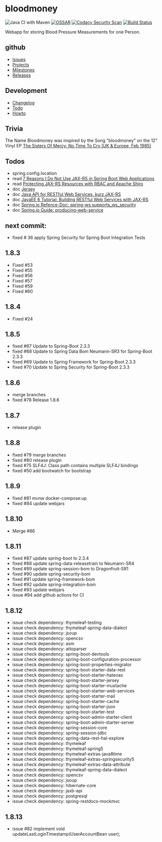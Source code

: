 # bloodmoney

![Java CI with Maven](https://github.com/BloodMoneyApp/bloodmoney/workflows/Java%20CI%20with%20Maven/badge.svg)
[![OSSAR](https://github.com/BloodMoneyApp/bloodmoney/workflows/OSSAR/badge.svg)](https://github.com/BloodMoneyApp/bloodmoney/actions)
[![Codacy Security Scan](https://github.com/BloodMoneyApp/bloodmoney/workflows/Codacy%20Security%20Scan/badge.svg)](https://github.com/BloodMoneyApp/bloodmoney/actions)
[![Build Status](https://travis-ci.com/BloodMoneyApp/bloodmoney.svg?branch=master)](https://travis-ci.com/BloodMoneyApp/bloodmoney)

Webapp for storing Blood Pressure Measurements for one Person.

## github
* [Issues](https://github.com/BloodMoneyApp/bloodmoney/issues)
* [Projects](https://github.com/BloodMoneyApp/bloodmoney/projects)
* [Milestones](https://github.com/BloodMoneyApp/bloodmoney/milestones)
* [Releases](https://github.com/BloodMoneyApp/bloodmoney/releases)

## Development
* [Changelog](src/site/markdown/CHANGELOG.md)
* [Todo](etc/TODO.md)
* [Howto](src/site/markdown/HOWTO.md)

## Trivia
The Name Bloodmoney was inspired by the Song "bloodmoney" on the 12" Vinyl EP 
[The Sisters Of Mercy: No Time To Cry (UK & Europe, Feb 1985)](https://www.discogs.com/The-Sisters-Of-Mercy-No-Time-To-Cry/release/6717124)

## Todos
* spring.config.location
* read [7 Reasons I Do Not Use JAX-RS in Spring Boot Web Applications](https://dzone.com/articles/7-reasons-i-do-not-use-jax-rs-in-spring-boot-web-a)
* read [Protecting JAX-RS Resources with RBAC and Apache Shiro](https://stormpath.com/blog/protecting-jax-rs-resources-rbac-apache-shiro)
* doc [Jersey](https://eclipse-ee4j.github.io/jersey/)
* doc [Java API for RESTful Web Services, kurz JAX-RS](https://en.wikipedia.org/wiki/Java_API_for_RESTful_Web_Services)
* doc [JavaEE 6 Tutorial: Building RESTful Web Services with JAX-RS](https://docs.oracle.com/javaee/6/tutorial/doc/giepu.html)
* doc [Spring.io Refence-Doc: spring-ws supports_ws_security](https://docs.spring.io/spring-ws/docs/3.0.8.RELEASE/reference/#_supports_ws_security)
* doc [Spring.io Guide: producing-web-service](https://spring.io/guides/gs/producing-web-service/)

## next commit:
* fixed # 36 apply Spring Security for Spring Boot Integration Tests

## 1.8.3
* Fixed #53
* Fixed #55
* Fixed #56
* Fixed #57 
* Fixed #59
* Fixed #60

## 1.8.4
* Fixed #24

## 1.8.5
* fixed #67 Update to Spring-Boot 2.3.3 
* fixed #68 Update to Spring Data Bom Neumann-SR3 for Spring-Boot 2.3.3
* fixed #69 Update to Spring Framework for Spring-Boot 2.3.3
* fixed #70 Update to Spring Security for Spring-Boot 2.3.3

## 1.8.6
* merge branches
* fixed #78 Release 1.8.6

## 1.8.7
* release plugin

## 1.8.8
* fixed #79 merge branches
* fixed #80 release plugin 
* fixed #75 SLF4J: Class path contains multiple SLF4J bindings
* fixed #50 add bootwatch for bootstrap

## 1.8.9
* fixed #81 mvnw docker-compose:up 
* fixed #84 update webjars

## 1.8.10
* Merge #86
 
## 1.8.11
* fixed #87 update spring-boot to 2.3.4
* fixed #88 update spring-data-releasetrain to Neumann-SR4
* fixed #89 update spring-session-bom to Dragonfruit-SR1
* fixed #90 update spring-security-bom
* fixed #91 update spring-framework-bom
* fixed #92 update spring-integration-bom
* fixed #93 update webjars
* issue #94 add github actions for CI 

## 1.8.12
* issue check dependency: thymeleaf-testing
* issue check dependency: thymeleaf-spring-data-dialect
* issue check dependency: jsoup
* issue check dependency: opencsv
* issue check dependency: asm
* issue check dependency: attoparser
* issue check dependency: spring-boot-devtools
* issue check dependency: spring-boot-configuration-processor
* issue check dependency: spring-boot-properties-migrator
* issue check dependency: spring-boot-starter-data-rest
* issue check dependency: spring-boot-starter-hateoas
* issue check dependency: spring-boot-starter-jersey
* issue check dependency: spring-boot-starter-mustache
* issue check dependency: spring-boot-starter-web-services
* issue check dependency: spring-boot-starter-mail
* issue check dependency: spring-boot-starter-cache
* issue check dependency: spring-boot-starter-json
* issue check dependency: spring-boot-starter-test
* issue check dependency: spring-boot-admin-starter-client
* issue check dependency: spring-boot-admin-starter-server
* issue check dependency: spring-session-core
* issue check dependency: spring-session-jdbc
* issue check dependency: spring-data-rest-hal-explore
* issue check dependency: thymeleaf
* issue check dependency: thymeleaf-spring5
* issue check dependency: thymeleaf-extras-java8time
* issue check dependency: thymeleaf-extras-springsecurity5
* issue check dependency: thymeleaf-extras-data-attribute
* issue check dependency: thymeleaf-spring-data-dialect
* issue check dependency: opencsv
* issue check dependency: jsoup
* issue check dependency: hibernate-core
* issue check dependency: jaxb-api
* issue check dependency: postgresql
* issue check dependency: spring-restdocs-mockmvc

## 1.8.13
* issue #82 implement void updateLastLoginTimestamp(UserAccountBean user);

